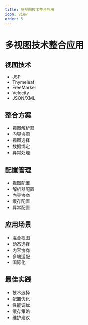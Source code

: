 ```yaml
---
title: 多视图技术整合应用
icon: view
order: 5
---
```


# 多视图技术整合应用

## 视图技术
- JSP
- Thymeleaf
- FreeMarker
- Velocity
- JSON/XML

## 整合方案
- 视图解析器
- 内容协商
- 视图选择
- 数据绑定
- 异常处理

## 配置管理
- 视图配置
- 解析器配置
- 内容协商
- 缓存配置
- 异常配置

## 应用场景
- 混合视图
- 动态选择
- 内容协商
- 多端适配
- 国际化

## 最佳实践
- 技术选择
- 配置优化
- 性能调优
- 缓存策略
- 维护建议

